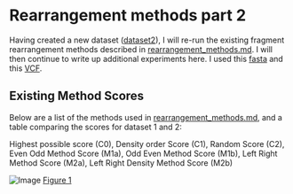 Rearrangement methods part 2
========================================================

Having created a new dataset ([dataset2](https://github.com/edwardchalstrey1/fragmented_genome_with_snps/blob/master/writeup/dataset2.md)), I will re-run the existing fragment rearrangement methods described in [rearrangement_methods.md](https://github.com/edwardchalstrey1/fragmented_genome_with_snps/blob/master/writeup/rearrangement_methods.md). I will then continue to write up additional experiments here. I used this [fasta](https://github.com/edwardchalstrey1/fragmented_genome_with_snps/blob/master/fasta_vcf_d2/frags_shuffled.fasta) and this [VCF](https://github.com/edwardchalstrey1/fragmented_genome_with_snps/blob/master/fasta_vcf_d2/snps.vcf).

Existing Method Scores
----------------------

Below are a list of the methods used in [rearrangement_methods.md](https://github.com/edwardchalstrey1/fragmented_genome_with_snps/blob/master/writeup/rearrangement_methods.md), and a table comparing the scores for dataset 1 and 2:

Highest possible score (C0), Density order Score (C1), Random Score (C2), Even Odd Method Score (M1a), Odd Even Method Score (M1b), Left Right Method Score (M2a), Left Right Density Method Score (M2b)

![Image](https://github.com/edwardchalstrey1/fragmented_genome_with_snps/blob/master/figures/dataset_scores_table.png?raw=true)
[Figure 1](https://github.com/edwardchalstrey1/fragmented_genome_with_snps/blob/master/figures/dataset_scores_table.png)

